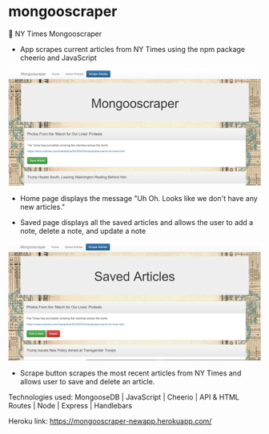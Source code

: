 # mongooscraper

📰 NY Times Mongooscraper 

* App scrapes current articles from NY Times using the npm package cheerio and JavaScript 

![Alt text](https://raw.githubusercontent.com/dipisha03/mongooscraper/master/public/assets/img/scrape.png "scrape")

* Home page displays the message "Uh Oh. Looks like we don't have any new articles." 

* Saved page displays all the saved articles and allows the user to add a note, delete a note, and update a note

![Alt text](https://raw.githubusercontent.com/dipisha03/mongooscraper/master/public/assets/img/saved.png "saved")

* Scrape button scrapes the most recent articles from NY Times and allows user to save and delete an article. 

Technologies used: MongooseDB | JavaScript | Cheerio | API & HTML Routes | Node | Express | Handlebars 

Heroku link: https://mongooscraper-newapp.herokuapp.com/

